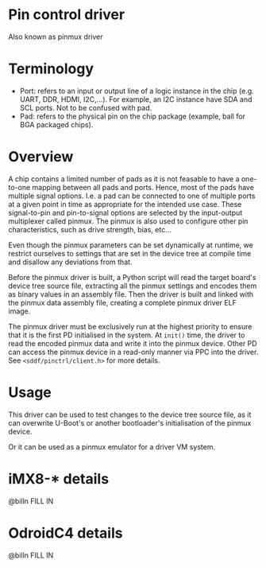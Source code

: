 <!--
    Copyright 2024, UNSW
    SPDX-License-Identifier: CC-BY-SA-4.0
-->

# Pin control driver
Also known as pinmux driver

# Terminology
- Port: refers to an input or output line of a logic instance in the chip (e.g. UART, DDR, HDMI, I2C,...). For example, an I2C instance have SDA and SCL ports. Not to be confused with pad.
- Pad: refers to the physical pin on the chip package (example, ball for BGA packaged chips). 

# Overview
<!-- This paragraph is from Linux documentation -->
A chip contains a limited number of pads as it is not feasable to have a one-to-one mapping between all pads and ports. Hence, most of the pads have multiple signal options. I.e. a pad can be connected to one of multiple ports at a given point in time as appropriate for the intended use case. These signal-to-pin and pin-to-signal options are selected by the input-output multiplexer called pinmux. The pinmux is also used to configure other pin characteristics, such as drive strength, bias, etc...

Even though the pinmux parameters can be set dynamically at runtime, we restrict ourselves to settings that are set in the device tree at compile time and disallow any deviations from that. 

Before the pinmux driver is built, a Python script will read the target board's device tree source file, extracting all the pinmux settings and encodes them as binary values in an assembly file. Then the driver is built and linked with the pinmux data assembly file, creating a complete pinmux driver ELF image.

The pinmux driver must be exclusively run at the highest priority to ensure that it is the first PD initialised in the system. At `init()` time, the driver to read the encoded pinmux data and write it into the pinmux device. Other PD can access the pinmux device in a read-only manner via PPC into the driver. See `<sddf/pinctrl/client.h>` for more details.

# Usage
This driver can be used to test changes to the device tree source file, as it can overwrite U-Boot's or another bootloader's initialisation of the pinmux device.

Or it can be used as a pinmux emulator for a driver VM system.

# iMX8-* details
@billn FILL IN

# OdroidC4 details
@billn FILL IN
